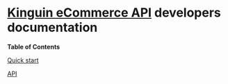 # [Kinguin eCommerce API](https://www.kinguin.net/integration) developers documentation


**Table of Contents**

[Quick start](quickstart/README.md)

[API](apidocs/README.md)
